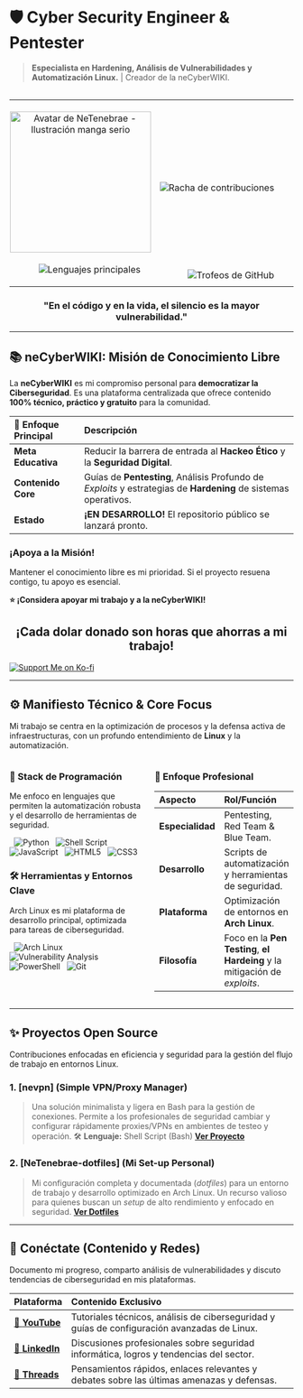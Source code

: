 # 🛡️ Cyber Security Engineer & Pentester

> **Especialista en Hardening, Análisis de Vulnerabilidades y Automatización Linux.** | Creador de la neCyberWIKI.

<table style="width: 100%; border: none; padding: 0; margin: 0;">
    <tr>
        <td style="width: 50%; text-align: center; padding: 0;">
            <img src="https://i.postimg.cc/ZYMwtCnF/Untitled.jpg" alt="Avatar de NeTenebrae - Ilustración manga serio" width="250" />
        </td>
        <td style="width: 50%; text-align: right; padding: 0;">
            <img src="https://github-readme-streak-stats.herokuapp.com/?user=Netenebraes&theme=dark&hide_border=false&date_format=j%20M%5B%20Y%5D&background=1F222E" alt="Racha de contribuciones" />
        </td>
    </tr>
    <tr>
        <td style="width: 50%; text-align: left; padding: 0;">
            <img src="https://github-readme-stats.vercel.app/api/top-langs/?username=Netenebraes&layout=compact&theme=dark&langs_count=6&hide_title=true&bg_color=1F222E" alt="Lenguajes principales" />
        </td>
        <td style="width: 50%; text-align: right; padding: 0;">
          <img src="https://github-profile-trophy.vercel.app/?username=Netenebraes&theme=onedark&no-frame=true&bg_color=1F222E" alt="Trofeos de GitHub" />
        </td>
    </tr>
</table>

<h3 align="center">"En el código y en la vida, el silencio es la mayor vulnerabilidad."</h3>

---

## 📚 neCyberWIKI: Misión de Conocimiento Libre

La **neCyberWIKI** es mi compromiso personal para **democratizar la Ciberseguridad**. Es una plataforma centralizada que ofrece contenido **100% técnico, práctico y gratuito** para la comunidad.

| 🔑 Enfoque Principal | Descripción |
| :--- | :--- |
| **Meta Educativa** | Reducir la barrera de entrada al **Hackeo Ético** y la **Seguridad Digital**. |
| **Contenido Core** | Guías de **Pentesting**, Análisis Profundo de *Exploits* y estrategias de **Hardening** de sistemas operativos. |
| **Estado** | **¡EN DESARROLLO!** El repositorio público se lanzará pronto. |

### ¡Apoya a la Misión!

Mantener el conocimiento libre es mi prioridad. Si el proyecto resuena contigo, tu apoyo es esencial.

**⭐ ¡Considera apoyar mi trabajo y a la neCyberWIKI!**

  <h2 align="center">¡Cada dolar donado son horas que ahorras a mi trabajo!</h2>
  
  [![Support Me on Ko-fi](https://cdn.prod.website-files.com/5c14e387dab576fe667689cf/670f5a02fcf48af59c591185_support_me_on_kofi_dark.png)](https://ko-fi.com/G2G15D68T)

  
---

## ⚙️ Manifiesto Técnico & Core Focus

Mi trabajo se centra en la optimización de procesos y la defensa activa de infraestructuras, con un profundo entendimiento de **Linux** y la automatización.

<div style="display: flex; justify-content: space-between; align-items: flex-start;">

<div style="width: 50%;">

### 💾 Stack de Programación

Me enfoco en lenguajes que permiten la automatización robusta y el desarrollo de herramientas de seguridad.

<p>
  <img src="https://img.shields.io/badge/Python-3776AB?style=for-the-badge&logo=python&logoColor=white" alt="Python" />
  <img src="https://img.shields.io/badge/Shell%20Script-121011?style=for-the-badge&logo=gnu-bash&logoColor=white" alt="Shell Script" />
  <img src="https://img.shields.io/badge/JavaScript-F7DF1E?style=for-the-badge&logo=javascript&logoColor=black" alt="JavaScript" />
  <img src="https://img.shields.io/badge/HTML5-E34F26?style=for-the-badge&logo=html5&logoColor=white" alt="HTML5" />
  <img src="https://img.shields.io/badge/CSS3-1572B6?style=for-the-badge&logo=css3&logoColor=white" alt="CSS3" />
</p>

### 🛠️ Herramientas y Entornos Clave

Arch Linux es mi plataforma de desarrollo principal, optimizada para tareas de ciberseguridad.

<p>
  <img src="https://img.shields.io/badge/Arch_Linux-1793D1?style=for-the-badge&logo=arch-linux&logoColor=white" alt="Arch Linux" />
  <img src="https://img.shields.io/badge/Vulnerability%20Analysis-9A2500?style=for-the-badge&logo=wireshark&logoColor=white" alt="Vulnerability Analysis" />
  <img src="https://img.shields.io/badge/PowerShell-5391FE?style=for-the-badge&logo=powershell&logoColor=white" alt="PowerShell" />
  <img src="https://img.shields.io/badge/Git-F05032?style=for-the-badge&logo=git&logoColor=white" alt="Git" />
</p>

</div>
<div style="width: 50%; padding-left: 20px;">

### 🎯 Enfoque Profesional

| Aspecto | Rol/Función |
| :--- | :--- |
| **Especialidad** | Pentesting, Red Team & Blue Team. |
| **Desarrollo** | Scripts de automatización y herramientas de seguridad. |
| **Plataforma** | Optimización de entornos en **Arch Linux**. |
| **Filosofía** | Foco en la **Pen Testing**, **el Hardeing** y la mitigación de *exploits*. |

</div>
</div>

---

## ✨ Proyectos Open Source

Contribuciones enfocadas en eficiencia y seguridad para la gestión del flujo de trabajo en entornos Linux.

### 1. [nevpn] (Simple VPN/Proxy Manager)
> Una solución minimalista y ligera en Bash para la gestión de conexiones. Permite a los profesionales de seguridad cambiar y configurar rápidamente proxies/VPNs en ambientes de testeo y operación.
> 🛠️ **Lenguaje:** Shell Script (Bash)
> [**Ver Proyecto**](https://github.com/Netenebraes/nevpn)

### 2. [NeTenebrae-dotfiles] (Mi Set-up Personal)
> Mi configuración completa y documentada (*dotfiles*) para un entorno de trabajo y desarrollo optimizado en Arch Linux. Un recurso valioso para quienes buscan un *setup* de alto rendimiento y enfocado en seguridad.
> [**Ver Dotfiles**](https://github.com/Netenebraes/NeTenebrae-dotfiles)

---

## 🔗 Conéctate (Contenido y Redes)

Documento mi progreso, comparto análisis de vulnerabilidades y discuto tendencias de ciberseguridad en mis plataformas.

| Plataforma | Contenido Exclusivo |
| :--- | :--- |
| [🎥 **YouTube**](https://www.youtube.com/@NeTenebrae) | Tutoriales técnicos, análisis de ciberseguridad y guías de configuración avanzadas de Linux. |
| [💼 **LinkedIn**](https://www.linkedin.com/in/netenebrae/) | Discusiones profesionales sobre seguridad informática, logros y tendencias del sector. |
| [💬 **Threads**](https://www.threads.com/@netenebrae) | Pensamientos rápidos, enlaces relevantes y debates sobre las últimas amenazas y defensas. |
